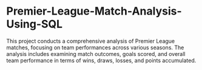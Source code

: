 # Premier-League-Match-Analysis-Using-SQL
This project conducts a comprehensive analysis of Premier League matches, focusing on team performances across various seasons. The analysis includes examining match outcomes, goals scored, and overall team performance in terms of wins, draws, losses, and points accumulated.

